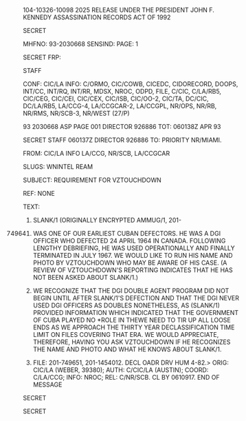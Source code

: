 104-10326-10098 2025 RELEASE UNDER THE PRESIDENT JOHN F. KENNEDY ASSASSINATION RECORDS ACT OF 1992

SECRET

MHFNO: 93-2030668 SENSIND: PAGE: 1

SECRET FRP:

STAFF

CONF: CIC/LA INFO: C/ORMO, CIC/COWB, CICEDC, CIDORECORD, DOOPS,
INT/CC, INT/RQ, INT/RR, MDSX, NROC, ODPD, FILE, C/CIC, C/LA/RB5, CIC/CEG,
CIC/CEI, CIC/CEX, CIC/ISB, CIC/OO-2, CIC/TA, DC/CIC, DC/LA/RB5, LA/CCG-4,
LA/CCGCAR-2, LA/CCGPL, NR/OPS, NR/RB, NR/RMS, NR/SCB-3, NR/WEST (27/P)

93 2030668 ASP PAGE 001 DIRECTOR 926886
TOT: 060138Z APR 93

SECRET
STAFF 060137Z DIRECTOR 926886
TO: PRIORITY NR/MIAMI.

FROM: CIC/LA INFO LA/CCG, NR/SCB, LA/CCGCAR

SLUGS: WNINTEL REAM

SUBJECT: REQUIREMENT FOR VZTOUCHDOWN

REF: NONE

TEXT:

1. SLANK/1 (ORIGINALLY ENCRYPTED AMMUG/1, 201-
749641) WAS ONE OF OUR EARLIEST CUBAN DEFECTORS. HE WAS A DGI
OFFICER WHO DEFECTED 24 APRIL 1964 IN CANADA. FOLLOWING LENGTHY
DEBRIEFING, HE WAS USED OPERATIONALLY AND FINALLY TERMINATED IN
JULY 1967. WE WOULD LIKE TO RUN HIS NAME AND PHOTO BY
VZTOUCHDOWN WHO MAY BE AWARE OF HIS CASE. (A REVIEW OF
VZTOUCHDOWN'S REPORTING INDICATES THAT HE HAS NOT BEEN ASKED
ABOUT SLANK/1.)

2. WE RECOGNIZE THAT THE DGI DOUBLE AGENT PROGRAM DID NOT
BEGIN UNTIL AFTER SLANK/1'S DEFECTION AND THAT THE DGI NEVER USED
DGI OFFICERS AS DOUBLES NONETHELESS, AS (SLANK/1) PROVIDED
INFORMATION WHICH INDICATED THAT THE GOVERNMENT OF CUBA PLAYED NO
*ROLE IN THE<KENNEDY ASSASSINATION >WE NEED TO TIR UP ALL LOOSE
ENDS AS WE APPROACH THE THIRTY YEAR DECLASSIFICATION TIME LIMIT
ON FILES COVERING THAT ERA. WE WOULD APPRECIATE, THEREFORE,
HAVING YOU ASK VZTOUCHDOWN IF HE RECOGNIZES THE NAME AND PHOTO
AND WHAT HE KNOWS ABOUT SLANK/1.

3. FILE: 201-749651, 201-1454012. DECL OADR DRV
HUM 4-82.>
ORIG: CIC/LA (WEBER, 39380); AUTH: C/CIC/LA (AUSTIN); COORD:
C/LA/CCG; INFO: NROC; REL: C/NR/SCB. CL BY 0610917.
END OF MESSAGE

SECRET

SECRET
